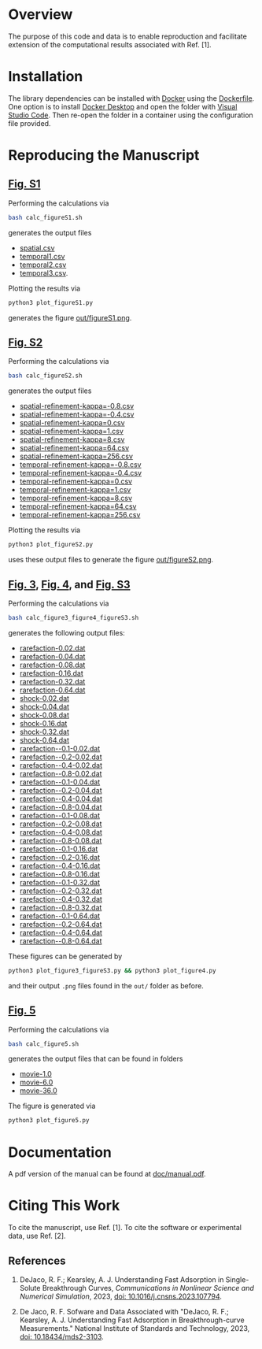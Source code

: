 # Overview

The purpose of this code and data is to enable reproduction
and facilitate extension of the computational
results associated with Ref. [1].


# Installation

The library dependencies can be installed with [Docker](https://www.docker.com)
using the [Dockerfile](.devcontainer/Dockerfile).
One option is to install [Docker Desktop](https://www.docker.com/products/docker-desktop)
and open the folder with [Visual Studio Code](https://code.visualstudio.com).
Then re-open the folder in a container using the configuration
file provided.

# Reproducing the Manuscript

## [Fig. S1](out/figureS1.png)
Performing the calculations via
```bash
bash calc_figureS1.sh
```
generates the output files

*  [spatial.csv](out/spatial.csv)
*  [temporal1.csv](out/temporal1.csv)
*  [temporal2.csv](out/temporal2.csv)
*  [temporal3.csv](out/temporal3.csv).

Plotting the results via
```bash
python3 plot_figureS1.py
```
generates the figure [out/figureS1.png](out/figureS1.png).

## [Fig. S2](out/figureS2.png)
Performing the calculations via
```bash
bash calc_figureS2.sh
```
generates the output files

*  [spatial-refinement-kappa=-0.8.csv](out/spatial-refinement-theta=0.5-kappa=-0.8-e=1.csv)
*  [spatial-refinement-kappa=-0.4.csv](out/spatial-refinement-theta=0.5-kappa=-0.4-e=1.csv)
*  [spatial-refinement-kappa=0.csv](out/spatial-refinement-theta=0.5-kappa=0-e=1.csv)
*  [spatial-refinement-kappa=1.csv](out/spatial-refinement-theta=0.5-kappa=1-e=1.csv)
*  [spatial-refinement-kappa=8.csv](out/spatial-refinement-theta=0.5-kappa=8-e=1.csv)
*  [spatial-refinement-kappa=64.csv](out/spatial-refinement-theta=0.5-kappa=64-e=1.csv)
*  [spatial-refinement-kappa=256.csv](out/spatial-refinement-theta=0.5-kappa=256-e=1.csv)
*  [temporal-refinement-kappa=-0.8.csv](out/temporal-refinement-theta=0.5-kappa=-0.8-e=1.csv)
*  [temporal-refinement-kappa=-0.4.csv](out/temporal-refinement-theta=0.5-kappa=-0.4-e=1.csv)
*  [temporal-refinement-kappa=0.csv](out/temporal-refinement-theta=0.5-kappa=0-e=1.csv)
*  [temporal-refinement-kappa=1.csv](out/temporal-refinement-theta=0.5-kappa=1-e=1.csv) 
*  [temporal-refinement-kappa=8.csv](out/temporal-refinement-theta=0.5-kappa=8-e=1.csv)
*  [temporal-refinement-kappa=64.csv](out/temporal-refinement-theta=0.5-kappa=64-e=1.csv)
*  [temporal-refinement-kappa=256.csv](out/temporal-refinement-theta=0.5-kappa=256-e=1.csv)

Plotting the results via
```bash
python3 plot_figureS2.py
```
uses these output files to generate the figure [out/figureS2.png](out/figureS2.png).

## [Fig. 3](out/figure3.png), [Fig. 4](out/figure4.png), and [Fig. S3](out/figureS3.png)

Performing the calculations via
```bash
bash calc_figure3_figure4_figureS3.sh
```
generates the following output files:
*  [rarefaction-0.02.dat](out/rarefaction-0.02.dat) 
*  [rarefaction-0.04.dat](out/rarefaction-0.04.dat) 
*  [rarefaction-0.08.dat](out/rarefaction-0.08.dat) 
*  [rarefaction-0.16.dat](out/rarefaction-0.16.dat) 
*  [rarefaction-0.32.dat](out/rarefaction-0.32.dat) 
*  [rarefaction-0.64.dat](out/rarefaction-0.64.dat) 
*  [shock-0.02.dat](out/shock-0.02.dat) 
*  [shock-0.04.dat](out/shock-0.04.dat) 
*  [shock-0.08.dat](out/shock-0.08.dat) 
*  [shock-0.16.dat](out/shock-0.16.dat) 
*  [shock-0.32.dat](out/shock-0.32.dat) 
*  [shock-0.64.dat](out/shock-0.64.dat) 
*  [rarefaction--0.1-0.02.dat](out/rarefaction--0.1-0.02.dat) 
*  [rarefaction--0.2-0.02.dat](out/rarefaction--0.2-0.02.dat) 
*  [rarefaction--0.4-0.02.dat](out/rarefaction--0.4-0.02.dat) 
*  [rarefaction--0.8-0.02.dat](out/rarefaction--0.8-0.02.dat) 
*  [rarefaction--0.1-0.04.dat](out/rarefaction--0.1-0.04.dat) 
*  [rarefaction--0.2-0.04.dat](out/rarefaction--0.2-0.04.dat) 
*  [rarefaction--0.4-0.04.dat](out/rarefaction--0.4-0.04.dat) 
*  [rarefaction--0.8-0.04.dat](out/rarefaction--0.8-0.04.dat) 
*  [rarefaction--0.1-0.08.dat](out/rarefaction--0.1-0.08.dat) 
*  [rarefaction--0.2-0.08.dat](out/rarefaction--0.2-0.08.dat) 
*  [rarefaction--0.4-0.08.dat](out/rarefaction--0.4-0.08.dat) 
*  [rarefaction--0.8-0.08.dat](out/rarefaction--0.8-0.08.dat) 
*  [rarefaction--0.1-0.16.dat](out/rarefaction--0.1-0.16.dat) 
*  [rarefaction--0.2-0.16.dat](out/rarefaction--0.2-0.16.dat) 
*  [rarefaction--0.4-0.16.dat](out/rarefaction--0.4-0.16.dat) 
*  [rarefaction--0.8-0.16.dat](out/rarefaction--0.8-0.16.dat) 
*  [rarefaction--0.1-0.32.dat](out/rarefaction--0.1-0.32.dat) 
*  [rarefaction--0.2-0.32.dat](out/rarefaction--0.2-0.32.dat) 
*  [rarefaction--0.4-0.32.dat](out/rarefaction--0.4-0.32.dat) 
*  [rarefaction--0.8-0.32.dat](out/rarefaction--0.8-0.32.dat) 
*  [rarefaction--0.1-0.64.dat](out/rarefaction--0.1-0.64.dat) 
*  [rarefaction--0.2-0.64.dat](out/rarefaction--0.2-0.64.dat) 
*  [rarefaction--0.4-0.64.dat](out/rarefaction--0.4-0.64.dat) 
*  [rarefaction--0.8-0.64.dat](out/rarefaction--0.8-0.64.dat) 

These figures can be generated by
```bash
python3 plot_figure3_figureS3.py && python3 plot_figure4.py
```
and their output ```.png``` files found in the ```out/``` folder as before.

## [Fig. 5](out/figure5.png)
Performing the calculations via
```bash
bash calc_figure5.sh
```
generates the output files that can be found in folders

* [movie-1.0](out/movie-1.0/)
* [movie-6.0](out/movie-6.0/)
* [movie-36.0](out/movie-36.0/)

The figure is generated via
```bash
python3 plot_figure5.py
```

# Documentation
A pdf version of the manual can be found at [doc/manual.pdf](doc/manual.pdf).

# Citing This Work

To cite the manuscript, use Ref. [1]. To cite the software or experimental data, use Ref. [2].

## References

  1. DeJaco, R. F.; Kearsley, A. J. Understanding Fast Adsorption in Single-Solute Breakthrough Curves, *Communications in Nonlinear Science and Numerical Simulation*, 2023, [doi: 10.1016/j.cnsns.2023.107794](https://doi.org/10.1016/j.cnsns.2023.107794).

  2. De Jaco, R. F. Sofware and Data Associated with "DeJaco, R. F.; Kearsley, A. J. Understanding Fast Adsorption in Breakthrough-curve Measurements." National Institute of Standards and Technology, 2023, [doi: 10.18434/mds2-3103](https://doi.org/10.18434/mds2-3103).
